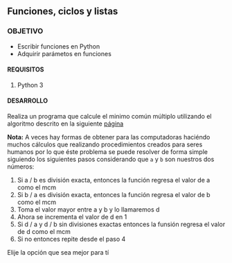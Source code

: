 
## Funciones, ciclos y listas

### OBJETIVO 

- Escribir funciones en Python
- Adquirir parámetos en funciones


#### REQUISITOS 

1. Python 3

#### DESARROLLO

Realiza un programa que calcule el minimo común múltiplo utilizando el algoritmo descrito en la siguiente [página](https://www.smartick.es/blog/matematicas/recursos-didacticos/minimo-comun-multiplo-mcm/)

**Nota:** A veces hay formas de obtener para las computadoras haciéndo muchos cálculos que realizando procedimientos creados para seres humanos por lo que éste problema se puede resolver de forma simple siguiendo los siguientes pasos considerando que `a` y `b` son nuestros dos números:

1. Si a / b es división exacta, entonces la función regresa el valor de a como el mcm
2. Si b / a es división exacta, entonces la función regresa el valor de b como el mcm
3. Toma el valor mayor entre a y b y lo llamaremos d
4. Ahora se incrementa el valor de d en 1
5. Si d / a y d / b sin divisiones exactas entonces la funsión regresa el valor de d como el mcm
6. Si no entonces repite desde el paso 4

Elije la opción que sea mejor para tí
